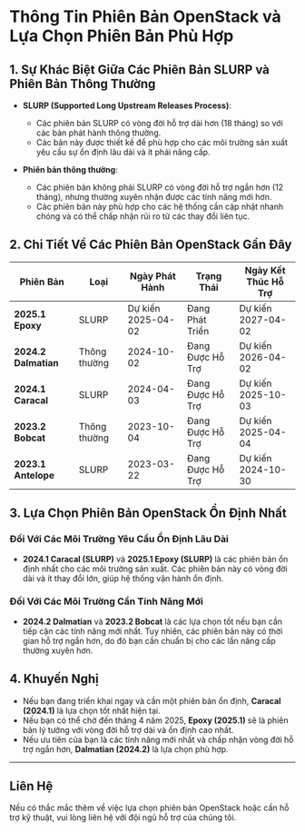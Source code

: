 # Thông Tin Phiên Bản OpenStack và Lựa Chọn Phiên Bản Phù Hợp

## 1. Sự Khác Biệt Giữa Các Phiên Bản SLURP và Phiên Bản Thông Thường

- **SLURP (Supported Long Upstream Releases Process)**: 
  - Các phiên bản SLURP có vòng đời hỗ trợ dài hơn (18 tháng) so với các bản phát hành thông thường. 
  - Các bản này được thiết kế để phù hợp cho các môi trường sản xuất yêu cầu sự ổn định lâu dài và ít phải nâng cấp.
  
- **Phiên bản thông thường**: 
  - Các phiên bản không phải SLURP có vòng đời hỗ trợ ngắn hơn (12 tháng), nhưng thường xuyên nhận được các tính năng mới hơn. 
  - Các phiên bản này phù hợp cho các hệ thống cần cập nhật nhanh chóng và có thể chấp nhận rủi ro từ các thay đổi liên tục.

## 2. Chi Tiết Về Các Phiên Bản OpenStack Gần Đây

| Phiên Bản             | Loại       | Ngày Phát Hành     | Trạng Thái          | Ngày Kết Thúc Hỗ Trợ |
|-----------------------|------------|---------------------|----------------------|-----------------------|
| **2025.1 Epoxy**      | SLURP      | Dự kiến 2025-04-02 | Đang Phát Triển      | Dự kiến 2027-04-02    |
| **2024.2 Dalmatian**  | Thông thường | 2024-10-02         | Đang Được Hỗ Trợ    | Dự kiến 2026-04-02    |
| **2024.1 Caracal**    | SLURP      | 2024-04-03         | Đang Được Hỗ Trợ    | Dự kiến 2025-10-03    |
| **2023.2 Bobcat**     | Thông thường | 2023-10-04         | Đang Được Hỗ Trợ    | Dự kiến 2025-04-04    |
| **2023.1 Antelope**   | SLURP      | 2023-03-22         | Đang Được Hỗ Trợ    | Dự kiến 2024-10-30    |

## 3. Lựa Chọn Phiên Bản OpenStack Ổn Định Nhất

### Đối Với Các Môi Trường Yêu Cầu Ổn Định Lâu Dài
- **2024.1 Caracal (SLURP)** và **2025.1 Epoxy (SLURP)** là các phiên bản ổn định nhất cho các môi trường sản xuất. Các phiên bản này có vòng đời dài và ít thay đổi lớn, giúp hệ thống vận hành ổn định.

### Đối Với Các Môi Trường Cần Tính Năng Mới
- **2024.2 Dalmatian** và **2023.2 Bobcat** là các lựa chọn tốt nếu bạn cần tiếp cận các tính năng mới nhất. Tuy nhiên, các phiên bản này có thời gian hỗ trợ ngắn hơn, do đó bạn cần chuẩn bị cho các lần nâng cấp thường xuyên hơn.

## 4. Khuyến Nghị

- Nếu bạn đang triển khai ngay và cần một phiên bản ổn định, **Caracal (2024.1)** là lựa chọn tốt nhất hiện tại.
- Nếu bạn có thể chờ đến tháng 4 năm 2025, **Epoxy (2025.1)** sẽ là phiên bản lý tưởng với vòng đời hỗ trợ dài và ổn định cao nhất.
- Nếu ưu tiên của bạn là các tính năng mới nhất và chấp nhận vòng đời hỗ trợ ngắn hơn, **Dalmatian (2024.2)** là lựa chọn phù hợp.

---

## Liên Hệ

Nếu có thắc mắc thêm về việc lựa chọn phiên bản OpenStack hoặc cần hỗ trợ kỹ thuật, vui lòng liên hệ với đội ngũ hỗ trợ của chúng tôi.

